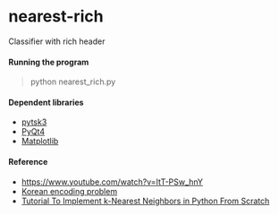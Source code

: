 # nearest-rich
Classifier with rich header

#### Running the program

> python nearest_rich.py

#### Dependent libraries

- [pytsk3](https://github.com/py4n6/pytsk)
- [PyQt4](https://www.riverbankcomputing.com/software/pyqt/download)
- [Matplotlib](http://matplotlib.org/)

#### Reference

- https://www.youtube.com/watch?v=ItT-PSw_hnY
- [Korean encoding problem](http://blog.bluekyu.me/2011/07/pyqt-example-11.htm)
- [Tutorial To Implement k-Nearest Neighbors in Python From Scratch](http://machinelearningmastery.com/tutorial-to-implement-k-nearest-neighbors-in-python-from-scratch/)